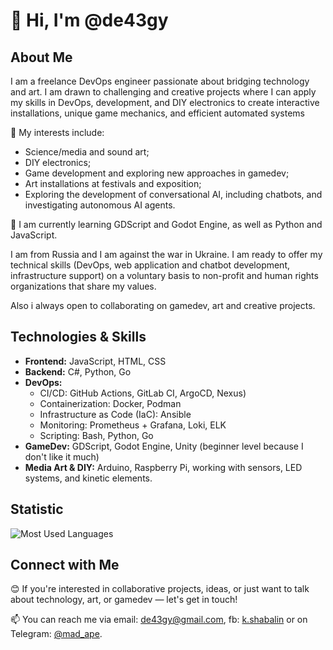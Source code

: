 # 👋 Hi, I'm @de43gy

## About Me

I am a freelance DevOps engineer passionate about bridging technology and art. I am drawn to challenging and creative projects where I can apply my skills in DevOps, development, and DIY electronics to create interactive installations, unique game mechanics, and efficient automated systems

👀 My interests include:
- Science/media and sound art;
- DIY electronics;
- Game development and exploring new approaches in gamedev;
- Art installations at festivals and exposition;
- Exploring the development of conversational AI, including chatbots, and investigating autonomous AI agents.

🌱 I am currently learning GDScript and Godot Engine, as well as Python and JavaScript.

I am from Russia and I am against the war in Ukraine. I am ready to offer my technical skills (DevOps, web application and chatbot development, infrastructure support) on a voluntary basis to non-profit and human rights organizations that share my values.

Also i always open to collaborating on gamedev, art and creative projects.

## Technologies & Skills

- **Frontend:** JavaScript, HTML, CSS
- **Backend:** C#, Python, Go
- **DevOps:**
  - CI/CD: GitHub Actions, GitLab CI, ArgoCD, Nexus)
  - Containerization: Docker, Podman
  - Infrastructure as Code (IaC): Ansible
  - Monitoring: Prometheus + Grafana, Loki, ELK
  - Scripting: Bash, Python, Go
- **GameDev:** GDScript, Godot Engine, Unity (beginner level because I don't like it much)
- **Media Art & DIY:** Arduino, Raspberry Pi, working with sensors, LED systems, and kinetic elements.

## Statistic

![Most Used Languages](https://github-readme-stats.vercel.app/api/top-langs/?username=de43gy&layout=compact&langs_count=6&theme=radical)

## Connect with Me

😊 If you're interested in collaborative projects, ideas, or just want to talk about technology, art, or gamedev — let's get in touch!

📫 You can reach me via email: [de43gy@gmail.com](mailto:de43gy@gmail.com), fb: [k.shabalin](https://www.facebook.com/k.shabalin) or on Telegram: [@mad_ape](https://t.me/mad_ape).
